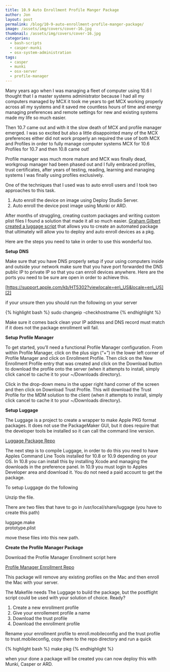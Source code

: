 ```yaml
---
title: 10.9 Auto Enrollment Profile Manger Package
author: Jon
layout: post
permalink: /blog/10-9-auto-enrollment-profile-manger-package/
image: /assets/img/covers/cover-16.jpg
thumbnail: /assets/img/covers/cover-16.jpg
categories:
  - bash-scripts
  - casper-munki
  - osx-system-administration
tags:
  - casper
  - munki
  - osx-server
  - profile-manager
---
```

Many years ago when I was managing a fleet of computer using 10.6 I thought that I a master systems administrator because I had all my computers managed by MCX it took me years to get MCX working properly across all my systems and it saved me countless hours of time and energy managing preferences and remote settings for new and existing systems made my life so much easier.

Then 10.7 came out and with it the slow death of MCX and profile manager emerged. I was so excited but also a little disappointed many of the MCX preferences either did not work properly an required the use of both MCX and Profiles in order to fully manage computer systems MCX for 10.6 Profiles for 10.7 and then 10.8 came out!

Profile manager was much more mature and MCX was finally dead, workgroup manager had been phased out and I fully embraced profiles, trust certificates, after years of testing, reading, learning and managing systems I was finally using profiles exclusively. 

One of the techniques that I used was to auto enroll users and I took two approaches to this task. 

  1. Auto enroll the device on image using Deploy Studio Server.
  2. Auto enroll the device post image using Munki or ARD.

After months of struggling, creating custom packages and writing custom plist files I found a solution that made it all so much easier. [Graham Gilbert created a luggage script][1] that allows you to create an automated package that ultimately will allow you to deploy and auto enroll devices as a pkg.

Here are the steps you need to take in order to use this wonderful too.

**Setup DNS**

Make sure that you have DNS properly setup if your using computers inside and outside your network make sure that you have port forwarded the DNS public IP to private IP so that you can enroll devices anywhere. Here are the ports you need to be sure are open in order to achieve this. 

[https://support.apple.com/kb/HT5302?viewlocale=en\_US&locale=en\_US][2]

if your unsure then you should run the following on your server

{% highlight bash %}
sudo changeip -checkhostname
{% endhighlight %}

Make sure it comes back clean your IP address and DNS record must match if it does not the package enrollment will fail.

**Setup Profile Manager**

To get started, you’ll need a functional Profile Manager configuration. From within Profile Manager, click on the plus sign (“+”) in the lower left corner of Profile Manager and click on Enrollment Profile. Then click on the New Enrollment Profile entry that was created and click on the Download button to download the profile onto the server (when it attempts to install, simply click cancel to cache it to your ~/Downloads directory). 

Click in the drop-down menu in the upper right hand corner of the screen and then click on Download Trust Profile. This will download the Trust Profile for the MDM solution to the client (when it attempts to install, simply click cancel to cache it to your ~/Downloads directory).

**Setup Luggage**

The Luggage is a project to create a wrapper to make Apple PKG format packages. It does not use the PackageMaker GUI, but it does require that the developer tools be installed so it can call the command line version. 

<a class="btn d-block w-100 btn-default btn-lg" href="https://github.com/unixorn/luggage"><i class="icon-github"></i> Luggage Package Repo </a> 

The next step is to compile Luggage, in order to do this you need to have Apples Command Line Tools installed for 10.8 or 10.9 depending on your OS. In 10.8 you can install this by installing Xcode and managing the downloads in the preference panel. In 10.9 you must login to Apples Developer area and download it. You do not need a paid account to get the package.

To setup Luggage do the following

Unzip the file.

There are two files that have to go in /usr/local/share/luggage (you have to create this path)

luggage.make  
prototype.plist

move these files into this new path.

**Create the Profile Manager Package**

Download the Profile Manager Enrollment script here

<a class="btn d-block w-100 btn-default btn-lg" href="https://github.com/grahamgilbert/Profile-Manager-Enrollment"><i class="icon-github"></i> Profile Manager Enrollment Repo </a> 

This package will remove any existing profiles on the Mac and then enroll the Mac with your server.

The Makefile needs The Luggage to build the package, but the postflight script could be used with your solution of choice. Ready?

  1. Create a new enrollment profile
  2. Give your enrollement profile a name
  3. Download the trust profile
  4. Download the enrollment profile

Rename your enrollment profile to enroll.mobileconfig and the trust profile to trust.mobileconfig, copy them to the repo directory and run a quick 

{% highlight bash %}
make pkg
{% endhighlight %}

when your done a package will be created you can now deploy this with Munki, Casper or ARD.



 [1]: https://grahamgilbert.com/blog/2012/04/06/profile-manager-enrollment-package/
 [2]: https://support.apple.com/kb/HT5302?viewlocale=en_US&locale=en_US